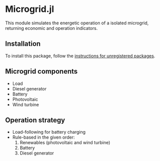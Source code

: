 # Microgrid.jl

This module simulates the energetic operation of a isolated microgrid, returning economic and operation indicators.

## Installation

To install this package, follow the [instructions for unregistered packages](http://pkgdocs.julialang.org/v1/managing-packages/#Adding-unregistered-packages).

## Microgrid components

- Load
- Diesel generator
- Battery
- Photovoltaic
- Wind turbine

## Operation strategy

- Load-following for battery charging
- Rule-based in the given order:
    1. Renewables (photovoltaic and wind turbine)
    2. Battery
    3. Diesel generator